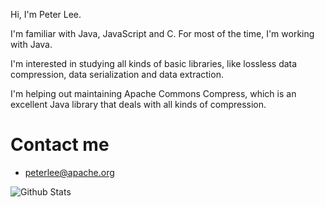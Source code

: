 Hi, I'm Peter Lee.

I'm familiar with Java, JavaScript and C. For most of the time, I'm working with Java.

I'm interested in studying all kinds of basic libraries, like lossless data compression, data serialization and data extraction.

I'm helping out maintaining Apache Commons Compress, which is an excellent Java library that deals with all kinds of compression.

# Contact me

- <peterlee@apache.org>

![Github Stats](https://github-readme-stats.vercel.app/api?username=PeterAlfredLee)
